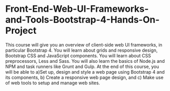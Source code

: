 # Front-End-Web-UI-Frameworks-and-Tools-Bootstrap-4-Hands-On-Project
This course will give you an overview of client-side web UI frameworks, in particular Bootstrap 4. You will learn about grids and responsive design, Bootstrap CSS and JavaScript components. You will learn about CSS preprocessors, Less and Sass. You will also learn the basics of Node.js and NPM and task runners like Grunt and Gulp. At the end of this course, you will be able to a)Set up, design and style a web page using Bootstrap 4 and its components, b) Create a responsive web page design, and c) Make use of web tools to setup and manage web sites.

